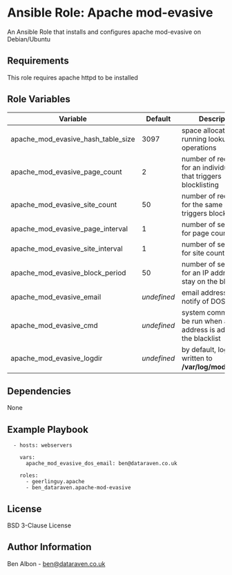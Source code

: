 Ansible Role: Apache mod-evasive
=========

An Ansible Role that installs and configures apache mod-evasive on Debian/Ubuntu

Requirements
------------

This role requires apache httpd to be installed

Role Variables
--------------

|Variable|Default|Description|
|---|---|---|
|apache_mod_evasive_hash_table_size|3097|space allocated for running lookup operations|
|apache_mod_evasive_page_count|2|number of requests for an individual page that triggers blocklisting|
|apache_mod_evasive_site_count|50|number of requests for the same site that triggers blocklisting|
|apache_mod_evasive_page_interval|1|number of seconds for page count|
|apache_mod_evasive_site_interval|1|number of seconds for site count|
|apache_mod_evasive_block_period|50|number of seconds for an IP address to stay on the block list|
|apache_mod_evasive_email|*undefined*|email address to notify of DOS alerts|
|apache_mod_evasive_cmd|*undefined*|system command to be run when an IP address is added to the blacklist|
|apache_mod_evasive_logdir|*undefined*|by default, logs are written to **/var/log/mod_evasive**|

Dependencies
------------

None

Example Playbook
----------------

```
  - hosts: webservers
      
    vars:
      apache_mod_evasive_dos_email: ben@dataraven.co.uk
  
    roles:
      - geerlinguy.apache
      - ben_dataraven.apache-mod-evasive
```

License
-------

BSD 3-Clause License

Author Information
------------------

Ben Albon - ben@dataraven.co.uk
